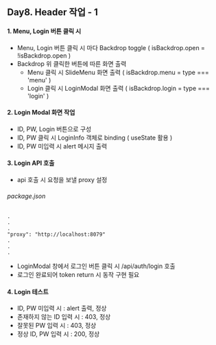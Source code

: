 ## Day8. Header 작업 - 1

#### 1. Menu, Login 버튼 클릭 시

- Menu, Login 버튼 클릭 시 마다 Backdrop toggle ( isBackdrop.open = !isBackdrop.open )
- Backdrop 위 클릭한 버튼에 따른 화면 출력
  - Menu 클릭 시 SlideMenu 화면 출력 ( isBackdrop.menu = type === 'menu' )
  - Login 클릭 시 LoginModal 화면 출력 ( isBackdrop.login = type === 'login' )

#### 2. Login Modal 화면 작업

- ID, PW, Login 버튼으로 구성
- ID, PW 클릭 시 LoginInfo 객체로 binding ( useState 활용 )
- ID, PW 미입력 시 alert 메시지 출력

#### 3. Login API 호출

- api 호출 시 요청을 보낼 proxy 설정

###### package.json

```
.
.
.
"proxy": "http://localhost:8079"
.
.
.
```

- LoginModal 창에서 로그인 버튼 클릭 시 /api/auth/login 호출
- 로그인 완료되어 token return 시 동작 구현 필요

#### 4. Login 테스트

- ID, PW 미입력 시 : alert 출력, 정상
- 존재하지 않는 ID 입력 시 : 403, 정상
- 잘못된 PW 입력 시 : 403, 정상
- 정상 ID, PW 입력 시 : 200, 정상
